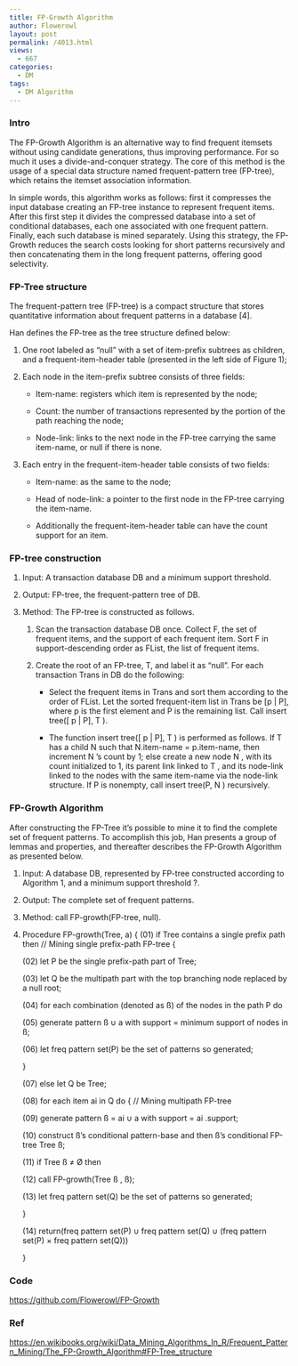 ```yaml
---
title: FP-Growth Algorithm
author: Flowerowl
layout: post
permalink: /4013.html
views:
  - 667
categories:
  - DM 
tags:
  - DM Algorithm
---
```

### Intro

The FP-Growth Algorithm is an alternative way to find frequent itemsets without using candidate generations, thus improving performance. For so much it uses a divide-and-conquer strategy. The core of this method is the usage of a special data structure named frequent-pattern tree (FP-tree), which retains the itemset association information.

In simple words, this algorithm works as follows: first it compresses the input database creating an FP-tree instance to represent frequent items. After this first step it divides the compressed database into a set of conditional databases, each one associated with one frequent pattern. Finally, each such database is mined separately. Using this strategy, the FP-Growth reduces the search costs looking for short patterns recursively and then concatenating them in the long frequent patterns, offering good selectivity.

### FP-Tree structure

The frequent-pattern tree (FP-tree) is a compact structure that stores quantitative information about frequent patterns in a database [4].

Han defines the FP-tree as the tree structure defined below:

1. One root labeled as “null” with a set of item-prefix subtrees as children, and a frequent-item-header table (presented in the left side of Figure 1);

2. Each node in the item-prefix subtree consists of three fields:

    * Item-name: registers which item is represented by the node;

    * Count: the number of transactions represented by the portion of the path reaching the node;

    * Node-link: links to the next node in the FP-tree carrying the same item-name, or null if there is none.

3. Each entry in the frequent-item-header table consists of two fields:

    * Item-name: as the same to the node;

    * Head of node-link: a pointer to the first node in the FP-tree carrying the item-name.

    * Additionally the frequent-item-header table can have the count support for an item.

### FP-tree construction

1. Input: A transaction database DB and a minimum support threshold.

2. Output: FP-tree, the frequent-pattern tree of DB.

3. Method: The FP-tree is constructed as follows.

    1. Scan the transaction database DB once. Collect F, the set of frequent items, and the support of each frequent item. Sort F in support-descending order as FList, the list of frequent items.

    2. Create the root of an FP-tree, T, and label it as “null”. For each transaction Trans in DB do the following:

        * Select the frequent items in Trans and sort them according to the order of FList. Let the sorted frequent-item list in Trans be [p \| P], where p is the first element and P is the remaining list. Call insert tree([ p \| P], T ).

        * The function insert tree([ p \| P], T ) is performed as follows. If T has a child N such that N.item-name = p.item-name, then increment N ’s count by 1; else create a new node N , with its count initialized to 1, its parent link linked to T , and its node-link linked to the nodes with the same item-name via the node-link structure. If P is nonempty, call insert tree(P, N ) recursively.

### FP-Growth Algorithm

After constructing the FP-Tree it’s possible to mine it to find the complete set of frequent patterns. To accomplish this job, Han presents a group of lemmas and properties, and thereafter describes the FP-Growth Algorithm as presented below.

1. Input: A database DB, represented by FP-tree constructed according to Algorithm 1, and a minimum support threshold ?.

2. Output: The complete set of frequent patterns.

3. Method: call FP-growth(FP-tree, null).

4. Procedure FP-growth(Tree, a) {
    (01) if Tree contains a single prefix path then // Mining single prefix-path FP-tree {

    (02) let P be the single prefix-path part of Tree;

    (03) let Q be the multipath part with the top branching node replaced by a null root;

    (04) for each combination (denoted as ß) of the nodes in the path P do

    (05) generate pattern ß ∪ a with support = minimum support of nodes in ß;

    (06) let freq pattern set(P) be the set of patterns so generated;

    }

    (07) else let Q be Tree;

    (08) for each item ai in Q do { // Mining multipath FP-tree

    (09) generate pattern ß = ai ∪ a with support = ai .support;

    (10) construct ß’s conditional pattern-base and then ß’s conditional FP-tree Tree ß;

    (11) if Tree ß ≠ Ø then

    (12) call FP-growth(Tree ß , ß);

    (13) let freq pattern set(Q) be the set of patterns so generated;

    }

    (14) return(freq pattern set(P) ∪ freq pattern set(Q) ∪ (freq pattern set(P) × freq pattern set(Q)))

    }

### Code

https://github.com/Flowerowl/FP-Growth

### Ref

https://en.wikibooks.org/wiki/Data_Mining_Algorithms_In_R/Frequent_Pattern_Mining/The_FP-Growth_Algorithm#FP-Tree_structure

